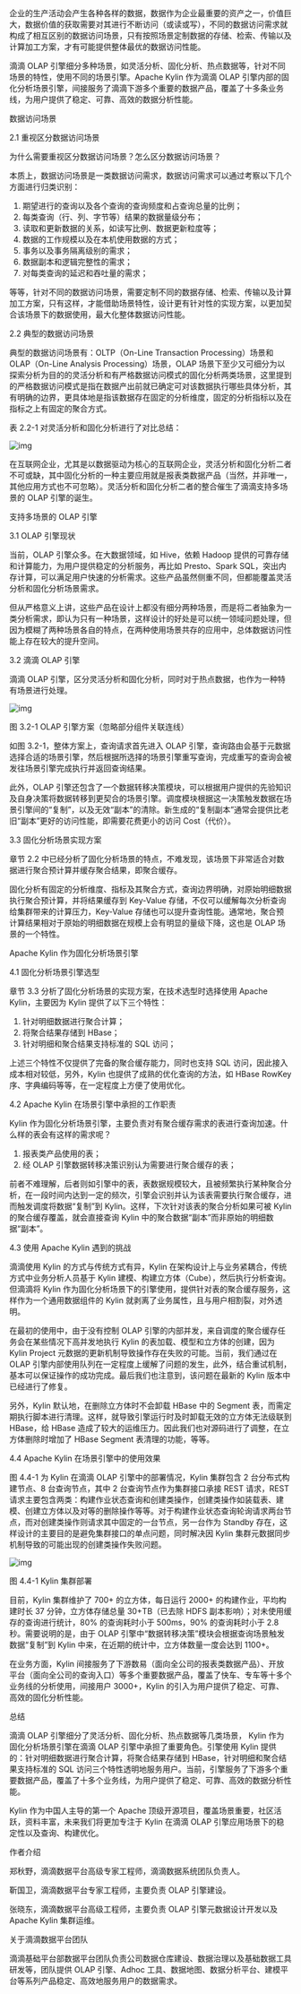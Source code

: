 企业的生产活动会产生各种各样的数据，数据作为企业最重要的资产之一，价值巨大，数据价值的获取需要对其进行不断访问（或读或写），不同的数据访问需求就构成了相互区别的数据访问场景，只有按照场景定制数据的存储、检索、传输以及计算加工方案，才有可能提供整体最优的数据访问性能。

滴滴 OLAP 引擎细分多种场景，如灵活分析、固化分析、热点数据等，针对不同场景的特性，使用不同的场景引擎。Apache Kylin 作为滴滴 OLAP 引擎内部的固化分析场景引擎，间接服务了滴滴下游多个重要的数据产品，覆盖了十多条业务线，为用户提供了稳定、可靠、高效的数据分析性能。

数据访问场景

 2.1 重视区分数据访问场景

为什么需要重视区分数据访问场景？怎么区分数据访问场景？

本质上，数据访问场景是一类数据访问需求，数据访问需求可以通过考察以下几个方面进行归类识别：

1. 期望进行的查询以及各个查询的查询频度和占查询总量的比例；
2. 每类查询（行、列、字节等）结果的数据量级分布；
3. 读取和更新数据的关系，如读写比例、数据更新粒度等；
4. 数据的工作规模以及在本机使用数据的方式；
5. 事务以及事务隔离级别的需求；
6. 数据副本和逻辑完整性的需求；
7. 对每类查询的延迟和吞吐量的需求；

等等，针对不同的数据访问场景，需要定制不同的数据存储、检索、传输以及计算加工方案，只有这样，才能借助场景特性，设计更有针对性的实现方案，以更加契合该场景下的数据使用，最大化整体数据访问性能。

 2.2 典型的数据访问场景

典型的数据访问场景有：OLTP（On-Line Transaction Processing）场景和 OLAP（On-Line Analysis Processing）场景，OLAP 场景下至少又可细分为以探索分析为目的的灵活分析和有严格数据访问模式的固化分析两类场景，这里提到的严格数据访问模式是指在数据产出前就已确定可对该数据执行哪些具体分析，其有明确的边界，更具体地是指该数据存在固定的分析维度，固定的分析指标以及在指标之上有固定的聚合方式。

表 2.2-1 对灵活分析和固化分析进行了对比总结：

![img](D:\superz\BigData-A-Question\大数据文章采集\Kylin\images\640.jpg)

在互联网企业，尤其是以数据驱动为核心的互联网企业，灵活分析和固化分析二者不可或缺，其中固化分析的一种主要应用就是报表类数据产品（当然，并非唯一，其他应用方式也不可忽略）。灵活分析和固化分析二者的整合催生了滴滴支持多场景的 OLAP 引擎的诞生。

支持多场景的 OLAP 引擎

 3.1 OLAP 引擎现状

当前，OLAP 引擎众多。在大数据领域，如 Hive，依赖 Hadoop 提供的可靠存储和计算能力，为用户提供稳定的分析服务，再比如 Presto、Spark SQL，突出内存计算，可以满足用户快速的分析需求。这些产品虽然侧重不同，但都能覆盖灵活分析和固化分析场景需求。

但从严格意义上讲，这些产品在设计上都没有细分两种场景，而是将二者抽象为一类分析需求，即认为只有一种场景，这样设计的好处是可以统一领域问题处理，但因为模糊了两种场景各自的特点，在两种使用场景共存的应用中，总体数据访问性能上存在较大的提升空间。

 3.2 滴滴 OLAP 引擎

滴滴 OLAP 引擎，区分灵活分析和固化分析，同时对于热点数据，也作为一种特有场景进行处理。

![img](D:\superz\BigData-A-Question\大数据文章采集\Kylin\images\640.webp)

图 3.2-1 OLAP 引擎方案（忽略部分组件关联连线）

如图 3.2-1，整体方案上，查询请求首先进入 OLAP 引擎，查询路由会基于元数据选择合适的场景引擎，然后根据所选择的场景引擎重写查询，完成重写的查询会被发往场景引擎完成执行并返回查询结果。

此外，OLAP 引擎还包含了一个数据转移决策模块，可以根据用户提供的先验知识及自身决策将数据转移到更契合的场景引擎。调度模块根据这一决策触发数据在场景引擎间的“复制”，以及无效“副本”的清除。新生成的“复制副本”通常会提供比老旧“副本”更好的访问性能，即需要花费更小的访问 Cost（代价）。

 3.3 固化分析场景实现方案

章节 2.2 中已经分析了固化分析场景的特点，不难发现，该场景下非常适合对数据进行聚合预计算并缓存聚合结果，即聚合缓存。

固化分析有固定的分析维度、指标及其聚合方式，查询边界明确，对原始明细数据执行聚合预计算，并将结果缓存到 Key-Value 存储，不仅可以缓解每次分析查询给集群带来的计算压力，Key-Value 存储也可以提升查询性能。通常地，聚合预计算结果相对于原始的明细数据在规模上会有明显的量级下降，这也是 OLAP 场景的一个特性。

Apache Kylin 作为固化分析场景引擎

 4.1 固化分析场景引擎选型

章节 3.3 分析了固化分析场景的实现方案，在技术选型时选择使用 Apache Kylin，主要因为 Kylin 提供了以下三个特性：

1. 针对明细数据进行聚合计算；
2. 将聚合结果存储到 HBase；
3. 针对明细和聚合结果支持标准的 SQL 访问；

上述三个特性不仅提供了完备的聚合缓存能力，同时也支持 SQL 访问，因此接入成本相对较低，另外，Kylin 也提供了成熟的优化查询的方法，如 HBase RowKey 序、字典编码等等，在一定程度上方便了使用优化。

 4.2 Apache Kylin 在场景引擎中承担的工作职责

Kylin 作为固化分析场景引擎，主要负责对有聚合缓存需求的表进行查询加速。什么样的表会有这样的需求呢？

1. 报表类产品使用的表；
2. 经 OLAP 引擎数据转移决策识别认为需要进行聚合缓存的表；

前者不难理解，后者则如引擎中的表，表数据规模较大，且被频繁执行某种聚合分析，在一段时间内达到一定的频次，引擎会识别并认为该表需要执行聚合缓存，进而触发调度将数据“复制”到 Kylin。这样，下次针对该表的聚合分析如果可被 Kylin 的聚合缓存覆盖，就会直接查询 Kylin 中的聚合数据“副本”而非原始的明细数据“副本”。

 4.3 使用 Apache Kylin 遇到的挑战

滴滴使用 Kylin 的方式与传统方式有异，Kylin 在架构设计上与业务紧耦合，传统方式中业务分析人员基于 Kylin 建模、构建立方体（Cube），然后执行分析查询。但滴滴将 Kylin 作为固化分析场景下的引擎使用，提供针对表的聚合缓存服务，这样作为一个通用数据组件的 Kylin 就剥离了业务属性，且与用户相割裂，对外透明。

在最初的使用中，由于没有控制 OLAP 引擎的内部并发，来自调度的聚合缓存任务会在某些情况下高并发地执行 Kylin 的表加载、模型和立方体的创建，因为 Kylin Project 元数据的更新机制导致操作存在失败的可能。当前，我们通过在 OLAP 引擎内部使用队列在一定程度上缓解了问题的发生，此外，结合重试机制，基本可以保证操作的成功完成。最后我们也注意到，该问题在最新的 Kylin 版本中已经进行了修复。

另外，Kylin 默认地，在删除立方体时不会卸载 HBase 中的 Segment 表，而需定期执行脚本进行清理。这样，就导致引擎运行时及时卸载无效的立方体无法级联到 HBase，给 HBase 造成了较大的运维压力。因此我们也对源码进行了调整，在立方体删除时增加了 HBase Segment 表清理的功能，等等。

 4.4 Apache Kylin 在场景引擎中的使用效果

图 4.4-1 为 Kylin 在滴滴 OLAP 引擎中的部署情况，Kylin 集群包含 2 台分布式构建节点、8 台查询节点，其中 2 台查询节点作为集群接口承接 REST 请求，REST 请求主要包含两类：构建作业状态查询和创建类操作，创建类操作如装载表、建模、创建立方体以及对等的删除操作等等。对于构建作业状态查询轮询请求两台节点，而对创建类操作则请求其中固定的一台节点，另一台作为 Standby 存在，这样设计的主要目的是避免集群接口的单点问题，同时解决因 Kylin 集群元数据同步机制导致的可能出现的创建类操作失败问题。

![img](D:\superz\BigData-A-Question\大数据文章采集\Kylin\images\640.webp)

图 4.4-1 Kylin 集群部署

目前，Kylin 集群维护了 700+ 的立方体，每日运行 2000+ 的构建作业，平均构建时长 37 分钟，立方体存储总量 30+TB（已去除 HDFS 副本影响）；对未使用缓存的查询进行统计，80% 的查询耗时小于 500ms，90% 的查询耗时小于 2.8 秒。需要说明的是，由于 OLAP 引擎中“数据转移决策”模块会根据查询场景触发数据“复制”到 Kylin 中来，在近期的统计中，立方体数量一度会达到 1100+。

在业务方面，Kylin 间接服务了下游数易（面向全公司的报表类数据产品）、开放平台（面向全公司的查询入口）等多个重要数据产品，覆盖了快车、专车等十多个业务线的分析使用，间接用户 3000+，Kylin 的引入为用户提供了稳定、可靠、高效的固化分析性能。

总结

滴滴 OLAP 引擎细分了灵活分析、固化分析、热点数据等几类场景， Kylin 作为固化分析场景引擎在滴滴 OLAP 引擎中承担了重要角色。引擎使用 Kylin 提供的：针对明细数据进行聚合计算，将聚合结果存储到 HBase，针对明细和聚合结果支持标准的 SQL 访问三个特性透明地服务用户。当前，引擎服务了下游多个重要数据产品，覆盖了十多个业务线，为用户提供了稳定、可靠、高效的数据分析性能。

Kylin 作为中国人主导的第一个 Apache 顶级开源项目，覆盖场景重要，社区活跃，资料丰富，未来我们将更加专注于 Kylin 在滴滴 OLAP 引擎应用场景下的稳定性以及查询、构建优化。

 作者介绍

郑秋野，滴滴数据平台高级专家工程师，滴滴数据系统团队负责人。

靳国卫，滴滴数据平台专家工程师，主要负责 OLAP 引擎建设。

张晓东，滴滴数据平台高级工程师，主要负责 OLAP 引擎元数据设计开发以及 Apache Kylin 集群运维。

 关于滴滴数据平台团队

滴滴基础平台部数据平台团队负责公司数据仓库建设、数据治理以及基础数据工具研发等，团队提供 OLAP 引擎、Adhoc 工具、数据地图、数据分析平台、建模平台等系列产品稳定、高效地服务用户的数据需求。